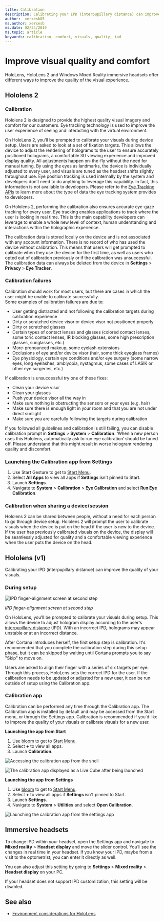 ```yaml
---
title: Calibration
description: Calibrating your IPD (interpupillary distance) can improve the quality of your visuals. Both HoloLens and Windows Mixed Reality immersive headsets offer ways to customize IPD.
author:  xerxesb85
ms.author: xerxesb
ms.date: 02/24/2019
ms.topic: article
keywords: calibration, comfort, visuals, quality, ipd
---
```




# Improve visual quality and comfort
HoloLens, HoloLens 2 and Windows Mixed Reality immersive headsets offer different ways to improve the quality of the visual experience. 

## Hololens 2

### Calibration

Hololens 2 is designed to provide the highest quality visual imagery and comfort for our customers. 
Eye tracking technology is used to improve the user experience of seeing and interacting with the virtual environment.  

On HoloLens 2, you'll be prompted to calibrate your visuals during device setup. 
Users are asked to look at a set of fixation targets. 
This allows the device to adjust the rendering of holograms to the user to ensure accurately positioned holograms, a comfortable 3D viewing experience and improved display quality. 
All adjustments happen on-the-fly without the need for manual tuning. 
By using the eyes as landmarks, the device is individually adjusted to every user, and visuals are tuned as the headset shifts slightly throughout use. 
Eye position tracking is used internally by the system and developers don’t need to do anything to leverage this capability. 
In fact, this information is not available to developers.
Please refer to the [Eye Tracking APIs](https://docs.microsoft.com/en-us/uwp/api/windows.perception.people.eyespose) to learn more about the type of data the eye tracking system provides to developers.

On Hololens 2, performing the calibration also ensures accurate eye-gaze tracking for every user. 
Eye tracking enables applications to track where the user is looking in real time. 
This is the main capability developers can leverage to enable a whole new level of context, human understanding and interactions within the holographic experience.  

The calibration data is stored locally on the device and is not associated with any account information. 
There is no record of who has used the device without calibration. 
This means that users will get prompted to calibrate when they use the device for the first time, as well as users who opted out of calibration previously or if the calibration was unsuccessful. 
The calibration data can always be deleted from the device in **Settings** > **Privacy** > **Eye Tracker**. 

### Calibration failures

Calibration should work for most users, but there are cases in which the user might be unable to calibrate successfully.  
Some examples of calibration failures are due to:
- User getting distracted and not following the calibration targets during calibration experience
- Dirty or scratched device visor or device visor not positioned properly 
- Dirty or scratched glasses
- Certain types of contact lenses and glasses (colored contact lenses, some toric contact lenses, IR blocking glasses, some high prescription glasses, sunglasses, etc.)
- More-pronounced makeup, some eyelash extensions
- Occlusions of eye and/or device visor (hair, some thick eyeglass frames)
- Eye physiology, certain eye conditions and/or eye surgery (some narrow eyes, long eyelashes, amblyopia, nystagmus, some cases of LASIK or other eye surgeries, etc.)

If calibration is unsuccessful try one of these fixes: 
- Clean your device visor
- Clean your glasses
- Push your device visor all the way in
- Make sure nothing is obstructing the sensors or your eyes (e.g. hair) 
- Make sure there is enough light in your room and that you are not under direct sunlight
- Make sure you are carefully following the targets during calibration

If you followed all guidelines and calibration is still failing, you can disable calibration prompt in **Settings** > **System** > **Calibration**. ‘When a new person uses this Hololens, automatically ask to run eye calibration’ should be tuned off. Please understand that this might result in worse hologram rendering quality and discomfort.

### Launching the Calibration app from Settings
1. Use Start Gesture to get to [Start Menu](navigating-the-windows-mixed-reality-home.md#start-menu).
2. Select **All Apps** to view all apps if **Settings** isn't pinned to Start.
3. Launch **Settings**.
4. Navigate to **System** > **Calibration** > **Eye Calibration** and select **Run Eye Calibration**.

### Calibration when sharing a device/session

Hololens 2 can be shared between people, without a need for each person to go through device setup. Hololens 2 will prompt the user to calibrate visuals when the device is put on the head if the user is new to the device. If the user has previously calibrated visuals on the device, the display will be seamlessly adjusted for quality and a comfortable viewing experience when the user puts the device on the head. 


## Hololens (v1)

Calibrating your IPD (interpupillary distance) can improve the quality of your visuals.

### During setup

![IPD finger-alignment screen at second step](images/ipd-finger-alignment-300px.jpg)<br>

*IPD finger-alignment screen at second step*

On HoloLens, you'll be prompted to calibrate your visuals during setup. This allows the device to adjust hologram display according to the user's [interpupillary distance](https://en.wikipedia.org/wiki/Interpupillary_distance) (IPD). With an incorrect IPD, holograms may appear unstable or at an incorrect distance.

After Cortana introduces herself, the first setup step is calibration. It's recommended that you complete the calibration step during this setup phase, but it can be skipped by waiting until Cortana prompts you to say "Skip" to move on.

Users are asked to align their finger with a series of six targets per eye. Through this process, HoloLens sets the correct IPD for the user. If the calibration needs to be updated or adjusted for a new user, it can be run outside of setup using the Calibration app.

### Calibration app

Calibration can be performed any time through the Calibration app. The Calibration app is installed by default and may be accessed from the Start menu, or through the Settings app. Calibration is recommended if you'd like to improve the quality of your visuals or calibrate visuals for a new user.

**Launching the app from Start**
1. Use [bloom](gestures.md#bloom) to get to [Start Menu](navigating-the-windows-mixed-reality-home.md#start-menu).
2. Select **+** to view all apps.
3. Launch **Calibration**.

![Accessing the calibration app from the shell](images/calibration-shell.png)

![The calibration app displayed as a Live Cube after being launched](images/calibration-livecube-200px.png)

**Launching the app from Settings**
1. Use [bloom](gestures.md#bloom) to get to [Start Menu](navigating-the-windows-mixed-reality-home.md#start-menu).
2. Select **+** to view all apps if **Settings** isn't pinned to Start.
3. Launch **Settings**.
4. Navigate to **System** > **Utilities** and select **Open Calibration**.

![Launching the calibration app from the settings app](images/calibration-settings-500px.jpg)


## Immersive headsets

To change IPD within your headset, open the Settings app and navigate to **Mixed reality** > **Headset display** and move the slider control. You’ll see the changes in real time in your headset. If you know your IPD, maybe from a visit to the optometrist, you can enter it directly as well.

You can also adjust this setting by going to **Settings** > **Mixed reality** > **Headset display** on your PC.

If your headset does not support IPD customization, this setting will be disabled.

## See also
* [Environment considerations for HoloLens](environment-considerations-for-hololens.md)
